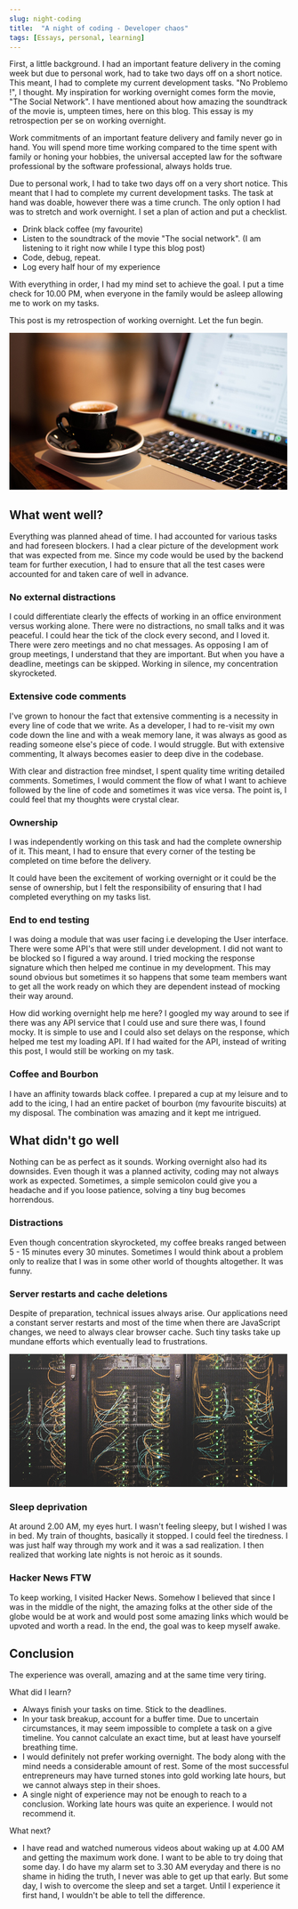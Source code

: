 ```yaml
---
slug: night-coding
title:  "A night of coding - Developer chaos"
tags: [Essays, personal, learning]
---
```


First, a little background. I had an important feature delivery in the coming week but due to personal work, had to take two days off on a short notice. This meant, I had to complete my current development tasks. "No Problemo !", I thought. My inspiration for working overnight comes form the movie, "The Social Network". I have mentioned about how amazing the soundtrack of the movie is, umpteen times, here on this blog. This essay is my retrospection per se on working overnight.

Work commitments of an important feature delivery and family never go in hand. You will spend more time working compared to the time spent with family or honing your hobbies, the universal accepted law for the software professional by the software professional, always holds true. 

<!-- truncate -->

Due to personal work, I had to take two days off on a very short notice. This meant that I had to complete my current development tasks. The task at hand was doable, however there was a time crunch. The only option I had was to stretch and work overnight. I set a plan of action and put a checklist.
- Drink black coffee (my favourite)
- Listen to the soundtrack of the movie "The social network". (I am listening to it right now while I type this blog post)
- Code, debug, repeat.
- Log every half hour of my experience

With everything in order, I had my mind set to achieve the goal. I put a time check for 10.00 PM, when everyone in the family would be asleep allowing me to work on my tasks. 

This post is my retrospection of working overnight. Let the fun begin.

![Coffee and Computer](./assets/images/computer-and-coffee.jpg)

## What went well?
Everything was planned ahead of time. I had accounted for various tasks and had foreseen blockers. I had a clear picture of the development work that was expected from me. Since my code would be used by the backend team for further execution, I had to ensure that all the test cases were accounted for and taken care of well in advance.

### No external distractions
I could differentiate clearly the effects of working in an office environment versus working alone. There were no distractions, no small talks and it was peaceful. I could hear the tick of the clock every second, and I loved it. There were zero meetings and no chat messages. As opposing I am of group meetings, I understand that they are important. But when you have a deadline, meetings can be skipped. Working in silence, my concentration skyrocketed. 

### Extensive code comments
I've grown to honour the fact that extensive commenting is a necessity in every line of code that we write. As a developer, I had to re-visit my own code down the line and with a weak memory lane, it was always as good as reading someone else's piece of code. I would struggle. But with extensive commenting, It always becomes easier to deep dive in the codebase. 

With clear and distraction free mindset, I spent quality time writing detailed comments. Sometimes, I would comment the flow of what I want to achieve followed by the line of code and sometimes it was vice versa. The point is, I could feel that my thoughts were crystal clear.

### Ownership
I was independently working on this task and had the complete ownership of it. This meant, I had to ensure that every corner of the testing be completed on time before the delivery. 

It could have been the excitement of working overnight or it could be the sense of ownership, but I felt the responsibility of ensuring that I had completed everything on my tasks list.

### End to end testing
I was doing a module that was user facing i.e developing the User interface. There were some API's that were still under development. I did not want to be blocked so I figured a way around. I tried mocking the response signature which then helped me continue in my development. This may sound obvious but sometimes it so happens that some team members want to get all the work ready on which they are dependent instead of mocking their way around. 

How did working overnight help me here?
I googled my way around to see if there was any API service that I could use and sure there was, I found mocky. It is simple to use and I could also set delays on the response, which helped me test my loading API. If I had waited for the API, instead of writing this post, I would still be working on my task.

### Coffee and Bourbon
I have an affinity towards black coffee. I prepared a cup at my leisure and to add to the icing, I had an entire packet of bourbon (my favourite biscuits) at my disposal. The combination was amazing and it kept me intrigued.

## What didn't go well
Nothing can be as perfect as it sounds. Working overnight also had its downsides. Even though it was a planned activity, coding may not always work as expected. Sometimes, a simple semicolon could give you a headache and if you loose patience, solving a tiny bug becomes horrendous. 

### Distractions
Even though concentration skyrocketed, my coffee breaks ranged between 5 - 15 minutes every 30 minutes. Sometimes I would think about a problem only to realize that I was in some other world of thoughts altogether. It was funny. 

### Server restarts and cache deletions
Despite of preparation, technical issues always arise. Our applications need a constant server restarts and most of the time when there are JavaScript changes, we need to always clear browser cache. Such tiny tasks take up mundane efforts which eventually lead to frustrations.

![Server restarts](./assets/images/server.jpg)

### Sleep deprivation
At around 2.00 AM, my eyes hurt. I wasn't feeling sleepy, but I wished I was in bed. My train of thoughts, basically it stopped. I could feel the tiredness. I was just half way through my work and it was a sad realization. I then realized that working late nights is not heroic as it sounds. 

### Hacker News FTW
To keep working, I visited Hacker News. Somehow I believed that since I was in the middle of the night, the amazing folks at the other side of the globe would be at work and would post some amazing links which would be upvoted and worth a read. In the end, the goal was to keep myself awake. 

## Conclusion
The experience was overall, amazing and at the same time very tiring.

What did I learn?
- Always finish your tasks on time. Stick to the deadlines.
- In your task breakup, account for a buffer time. Due to uncertain circumstances, it may seem impossible to complete a task on a give timeline. You cannot calculate an exact time, but at least have yourself breathing time.
- I would definitely not prefer working overnight. The body along with the mind needs a considerable amount of rest. Some of the most successful entrepreneurs may have turned stones into gold working late hours, but we cannot always step in their shoes. 
- A single night of experience may not be enough to reach to a conclusion. Working late hours was quite an experience. I would not recommend it.

What next?
- I have read and watched numerous videos about waking up at 4.00 AM and getting the maximum work done. I want to be able to try doing that some day. I do have my alarm set to 3.30 AM everyday and there is no shame in hiding the truth, I never was able to get up that early. But some day, I wish to overcome the sleep and set a target. Until I experience it first hand, I wouldn't be able to tell the difference. 